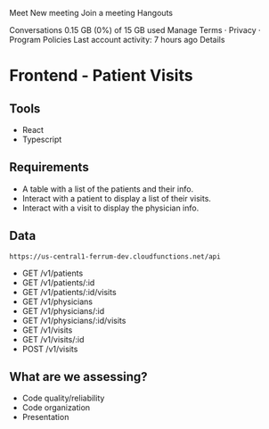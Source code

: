 
Meet
New meeting
Join a meeting
Hangouts

Conversations
0.15 GB (0%) of 15 GB used
Manage
Terms · Privacy · Program Policies
Last account activity: 7 hours ago
Details

# Frontend - Patient Visits

## Tools

* React
* Typescript

## Requirements

* A table with a list of the patients and their info.
* Interact with a patient to display a list of their visits.
* Interact with a visit to display the physician info.

## Data

```
https://us-central1-ferrum-dev.cloudfunctions.net/api
```

* GET /v1/patients
* GET /v1/patients/:id
* GET /v1/patients/:id/visits
* GET /v1/physicians
* GET /v1/physicians/:id
* GET /v1/physicians/:id/visits
* GET /v1/visits
* GET /v1/visits/:id
* POST /v1/visits

## What are we assessing?

* Code quality/reliability
* Code organization
* Presentation
